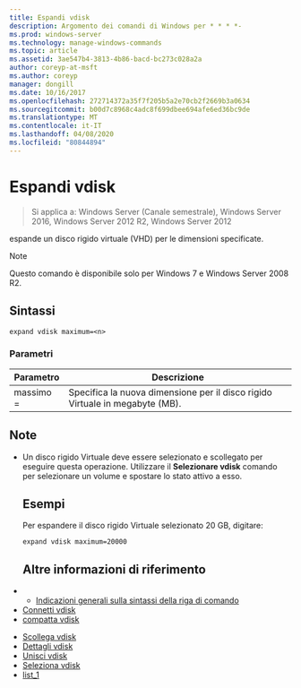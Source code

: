 ```yaml
---
title: Espandi vdisk
description: Argomento dei comandi di Windows per * * * *-
ms.prod: windows-server
ms.technology: manage-windows-commands
ms.topic: article
ms.assetid: 3ae547b4-3813-4b86-bacd-bc273c028a2a
author: coreyp-at-msft
ms.author: coreyp
manager: dongill
ms.date: 10/16/2017
ms.openlocfilehash: 272714372a35f7f205b5a2e70cb2f2669b3a0634
ms.sourcegitcommit: b00d7c8968c4adc8f699dbee694afe6ed36bc9de
ms.translationtype: MT
ms.contentlocale: it-IT
ms.lasthandoff: 04/08/2020
ms.locfileid: "80844894"
---
```

# <a name="expand-vdisk"></a>Espandi vdisk

>Si applica a: Windows Server (Canale semestrale), Windows Server 2016, Windows Server 2012 R2, Windows Server 2012

espande un disco rigido virtuale (VHD) per le dimensioni specificate.
> [!NOTE]
> Questo comando è disponibile solo per Windows 7 e Windows Server 2008 R2.
> ## <a name="syntax"></a>Sintassi
> ```
> expand vdisk maximum=<n>
> ```
> ### <a name="parameters"></a>Parametri
> 
> |  Parametro  |                      Descrizione                      |
> |-------------|-------------------------------------------------------|
> | massimo =<n> | Specifica la nuova dimensione per il disco rigido Virtuale in megabyte (MB). |
> 
> ## <a name="remarks"></a>Note
> - Un disco rigido Virtuale deve essere selezionato e scollegato per eseguire questa operazione. Utilizzare il **Selezionare vdisk** comando per selezionare un volume e spostare lo stato attivo a esso.
>   ## <a name="examples"></a><a name=BKMK_Examples></a>Esempi
>   Per espandere il disco rigido Virtuale selezionato 20 GB, digitare:
>   ```
>   expand vdisk maximum=20000
>   ```
>   ## <a name="additional-references"></a>Altre informazioni di riferimento
> - - [Indicazioni generali sulla sintassi della riga di comando](command-line-syntax-key.md)
> - [Connetti vdisk](attach-vdisk.md)
> - [compatta vdisk](compact-vdisk.md)

-   [Scollega vdisk](detach-vdisk.md)
-   [Dettagli vdisk](detail-vdisk.md)
-   [Unisci vdisk](merge-vdisk.md)
-   [Seleziona vdisk](select-vdisk.md)
-   [list_1](list_1.md)
